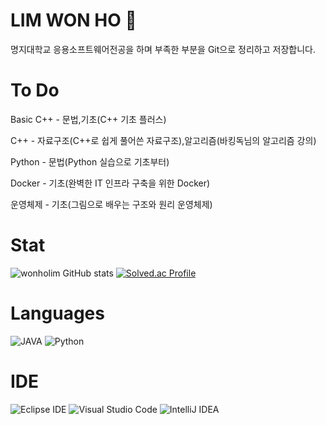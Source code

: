 # LIM WON HO 🌱

명지대학교 응용소프트웨어전공을 하며 부족한 부분을 Git으로 정리하고 저장합니다.   


# To Do  

Basic C++ - 문법,기초(C++ 기초 플러스)  

C++ - 자료구조(C++로 쉽게 풀어쓴 자료구조),알고리즘(바킹독님의 알고리즘 강의)  

Python - 문법(Python 실습으로 기초부터)  

Docker - 기초(완벽한 IT 인프라 구축을 위한 Docker)  

운영체제 - 기초(그림으로 배우는 구조와 원리 운영체제)  



# Stat

![wonholim GitHub stats](https://github-readme-stats.vercel.app/api?username=wonholim&show_icons=true&theme=tokyonight)
[![Solved.ac Profile](http://mazassumnida.wtf/api/v2/generate_badge?boj=kds0034)](https://solved.ac/kds0034/)

# Languages
![JAVA](https://img.shields.io/badge/Java-EE4C2C.svg?&style=for-the-badge&logo=JAVA&logoColor=white)
![Python](https://img.shields.io/badge/Python-792EE5.svg?&style=for-the-badge&logo=PYTHON&logoColor=white)

# IDE
![Eclipse IDE](https://img.shields.io/badge/Eclipse%20IDE-2C2255.svg?&style=for-the-badge&logo=Eclipse%20IDE&logoColor=white)
![Visual Studio Code](https://img.shields.io/badge/Visual%20Studio%20Code-007ACC.svg?&style=for-the-badge&logo=Visual%20Studio%20Code&logoColor=white)
![IntelliJ IDEA](https://img.shields.io/badge/IntelliJ%20IDEA-6AFDEF.svg?&style=for-the-badge&logo=IntelliJ%20IDEA&logoColor=white)

